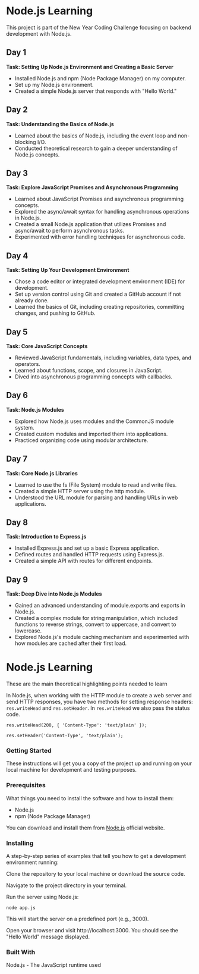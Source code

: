 # **Node.js Learning**
This project is part of the New Year Coding Challenge focusing on backend development with Node.js.

## Day 1

**Task: Setting Up Node.js Environment and Creating a Basic Server**

- Installed Node.js and npm (Node Package Manager) on my computer.
- Set up my Node.js environment.
- Created a simple Node.js server that responds with "Hello World."

## Day 2

**Task: Understanding the Basics of Node.js**

- Learned about the basics of Node.js, including the event loop and non-blocking I/O.
- Conducted theoretical research to gain a deeper understanding of Node.js concepts.

## Day 3

**Task: Explore JavaScript Promises and Asynchronous Programming**

- Learned about JavaScript Promises and asynchronous programming concepts.
- Explored the async/await syntax for handling asynchronous operations in Node.js.
- Created a small Node.js application that utilizes Promises and async/await to perform asynchronous tasks.
- Experimented with error handling techniques for asynchronous code.

## Day 4

**Task: Setting Up Your Development Environment**

- Chose a code editor or integrated development environment (IDE) for development.
- Set up version control using Git and created a GitHub account if not already done.
- Learned the basics of Git, including creating repositories, committing changes, and pushing to GitHub.

## Day 5

**Task: Core JavaScript Concepts**

- Reviewed JavaScript fundamentals, including variables, data types, and operators.
- Learned about functions, scope, and closures in JavaScript.
- Dived into asynchronous programming concepts with callbacks.

## Day 6

**Task: Node.js Modules**

- Explored how Node.js uses modules and the CommonJS module system.
- Created custom modules and imported them into applications.
- Practiced organizing code using modular architecture.

## Day 7

**Task: Core Node.js Libraries**

- Learned to use the fs (File System) module to read and write files.
- Created a simple HTTP server using the http module.
- Understood the URL module for parsing and handling URLs in web applications.

## Day 8

**Task: Introduction to Express.js**

- Installed Express.js and set up a basic Express application.
- Defined routes and handled HTTP requests using Express.js.
- Created a simple API with routes for different endpoints.

## Day 9

**Task: Deep Dive into Node.js Modules**

- Gained an advanced understanding of module.exports and exports in Node.js.
- Created a complex module for string manipulation, which included functions to reverse strings, convert to uppercase, and convert to lowercase.
- Explored Node.js's module caching mechanism and experimented with how modules are cached after their first load.

# **Node.js Learning**
These are the main theoretical highlighting points needed to learn

In Node.js, when working with the HTTP module to create a web server and send HTTP responses, you have two methods for setting response headers: `res.writeHead` and `res.setHeader`. In `res.writeHead` we also pass the status code.

```
res.writeHead(200, { 'Content-Type': 'text/plain' });
```
```
res.setHeader('Content-Type', 'text/plain');
```
### **Getting Started**
These instructions will get you a copy of the project up and running on your local machine for development and testing purposes.

### **Prerequisites**
What things you need to install the software and how to install them:
* Node.js
* npm (Node Package Manager)

You can download and install them from [Node.js](https://nodejs.org/en) official website.

### **Installing**
A step-by-step series of examples that tell you how to get a development environment running:

Clone the repository to your local machine or download the source code.

Navigate to the project directory in your terminal.

Run the server using Node.js:
```
node app.js
```
This will start the server on a predefined port (e.g., 3000).

Open your browser and visit http://localhost:3000. You should see the "Hello World" message displayed.

### **Built With**
Node.js - The JavaScript runtime used
